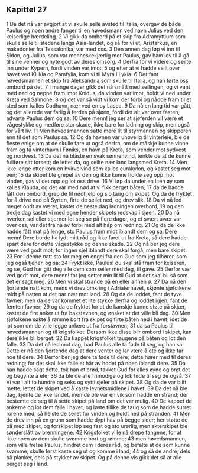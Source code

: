## Kapittel 27

1 Da det nå var avgjort at vi skulle seile avsted til Italia, overgav de både Paulus og noen andre fanger til en høvedsmann ved navn Julius ved den keiserlige hærdeling.
2 Vi gikk da ombord på et skip fra Adramyttium som skulle seile til stedene langs Asia-landet, og så fór vi ut; Aristarkus, en makedonier fra Tessalonika, var med oss.
3 Den annen dag løp vi inn til Sidon, og Julius, som var menneskekjærlig mot Paulus, gav ham lov til å gå til sine venner og nyte godt av deres omsorg.
4 Derfra fór vi videre og seilte inn under Kypern, fordi vinden var imot,
5 og etter at vi hadde seilt over havet ved Kilikia og Pamfylia, kom vi til Myra i Lykia.
6 Der fant høvedsmannen et skip fra Aleksandria som skulle til Italia, og han førte oss ombord på det.
7 I mange dager gikk det nå smått med seilingen, og vi vant med nød og neppe fram imot Knidus; da vinden var imot, holdt vi ned under Kreta ved Salmone,
8 og det var så vidt vi kom der forbi og nådde fram til et sted som kalles Godhavn, nær ved en by Lasea.
9 Da nå en lang tid var gått, og det allerede var farlig å ferdes på sjøen, fordi det alt var over fasten, advarte Paulus dem og sa:
10 Dere menn! jeg ser at sjøferden vil være et vågestykke og medføre stor skade, ikke bare for ladning og skip, men også for vårt liv.
11 Men høvedsmannen satte mere lit til styrmannen og skipperen enn til det som Paulus sa.
12 Og da havnen var uhøvelig til vinterleie, ble de fleste enige om at de skulle fare ut også derfra, om de måskje kunne vinne fram og ta vinterhavn i Føniks, en havn på Kreta, som vender mot sydvest og nordvest.
13 Da det nå blåste en svak sønnenvind, tenkte de at de kunne fullføre sitt forsett; de lettet da, og seilte nær land langsmed Kreta.
14 Men ikke lenge etter kom en hvirvelvind som kalles eurakylon, og kastet seg mot øen;
15 da skipet ble grepet av den og ikke kunne holde seg opp mot vinden, gav vi det opp og lot oss drive.
16 Vi løp da under en liten øy som kalles Klauda, og det var med nød at vi fikk berget båten;
17 da de hadde fått den ombord, grep de til nødhjelp og slo taug om skipet. Og da de fryktet for å drive ned på Syrten, firte de seilet ned, og drev slik.
18 Da vi nå led meget ondt av været, kastet de neste dag ladningen overbord,
19 og den tredje dag kastet vi med egne hender skipets redskap i sjøen.
20 Da nå hverken sol eller stjerner lot seg se på flere dager, og et svært uvær var over oss, var det fra nå av forbi med alt håp om redning.
21 Og da de ikke hadde fått mat på lenge, sto Paulus fram midt iblandt dem og sa: Dere menn! Dere burde ha lydt mitt råd og ikke faret ut fra Kreta, så dere hadde spart dere for dette vågestykke og denne skade.
22 Og nå ber jeg dere være ved godt mot; for ingen sjel iblandt dere skal forgå, men bare skipet.
23 For i denne natt sto for meg en engel fra den Gud som jeg tilhører, som jeg også tjener, og sa:
24 Frykt ikke, Paulus! du skal stå fram for keiseren, og se, Gud har gitt deg alle dem som seiler med deg, til gave.
25 Derfor vær ved godt mot, dere menn! for jeg setter min lit til Gud at det skal bli så som det er sagt meg.
26 Men vi skal strande på en eller annen ø.
27 Da nå den fjortende natt kom, mens vi drev omkring i Adriaterhavet, skjønte sjøfolkene midt på natten at det bar nær mot land.
28 Og da de loddet, fant de tyve favner; men da de var kommet et lite stykke derfra og loddet igjen, fant de femten favner;
29 og da de fryktet for at de kanskje kunne støte på skjær, kastet de fire anker ut fra bakstavnen, og ønsket at det ville bli dag.
30 Men sjøfolkene søkte å rømme bort fra skipet og firte båten ned i havet, idet de lot som om de ville legge ankere ut fra forstavnen;
31 da sa Paulus til høvedsmannen og til krigsfolket: Dersom ikke disse blir ombord i skipet, kan dere ikke bli berget.
32 Da kappet krigsfolket taugene på båten og lot den falle.
33 Da det nå led mot dag, bad Paulus alle ta føde til seg, og han sa: Dette er nå den fjortende dag at dere venter og lar være å ete og ikke tar noe til dere.
34 Derfor ber jeg dere ta føde til dere; dette hører med til deres redning; for det skal ikke falle et hår av hodet på noen iblandt dere.
35 Da han hadde sagt dette, tok han et brød, takket Gud for alles øyne og brøt det og begynte å ete;
36 da ble de alle frimodige og tok føde til seg de også.
37 Vi var i alt to hundre og seks og sytti sjeler på skipet.
38 Og da de var blitt mette, lettet de skipet ved å kaste levnetsmidlene i havet.
39 Da det nå ble dag, kjente de ikke landet, men de ble var en vik som hadde en strand; der bestemte de seg til å sette skipet på land om det var mulig.
40 De kappet da ankerne og lot dem falle i havet, og løste tillike de taug som de hadde surret rorene med; så heiste de seilet for vinden og holdt ned på stranden.
41 Men de drev inn på en grunn som hadde dypt hav på begge sider; her støtte de på med skipet, og forskipet løp seg fast og sto urørlig, men akterskipet ble sønderslått av brenningene.
42 Krigsfolket ville nå drepe fangene, for at ikke noen av dem skulle svømme bort og rømme;
43 men høvedsmannen, som ville frelse Paulus, hindret dem i deres råd, og befalte at de som kunne svømme, skulle først kaste seg ut og komme i land,
44 og så de andre, dels på planker, dels på stykker av skipet. Og på denne vis gikk det så at alle berget seg i land.
